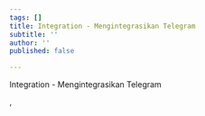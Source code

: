 ```yaml
---
tags: []
title: Integration - Mengintegrasikan Telegram
subtitle: ''
author: ''
published: false

---
```

Integration - Mengintegrasikan Telegram

,